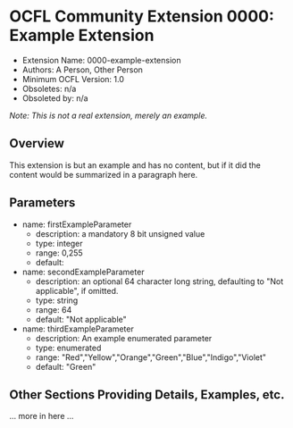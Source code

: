 # OCFL Community Extension 0000: Example Extension

  * Extension Name: 0000-example-extension
  * Authors: A Person, Other Person
  * Minimum OCFL Version: 1.0
  * Obsoletes: n/a
  * Obsoleted by: n/a

*Note: This is not a real extension, merely an example.*

## Overview

This extension is but an example and has no content, but if it did the content would be summarized in a paragraph here.

## Parameters

* name: firstExampleParameter
  * description: a mandatory 8 bit unsigned value
  * type: integer
  * range: 0,255
  * default:
* name: secondExampleParameter
  * description: an optional 64 character long string, defaulting to "Not applicable", if omitted.
  * type: string
  * range: 64
  * default: "Not applicable"
* name: thirdExampleParameter
  * description: An example enumerated parameter
  * type: enumerated
  * range: "Red","Yellow","Orange","Green","Blue","Indigo","Violet"
  * default: "Green"

## Other Sections Providing Details, Examples, etc.

... more in here ...
